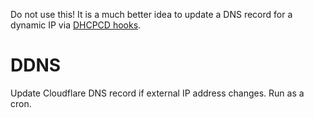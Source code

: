 Do not use this! It is a much better idea to update a DNS record for a dynamic IP via [DHCPCD hooks](https://www.daemon-systems.org/man/dhcpcd-run-hooks.8.html).

# DDNS

Update Cloudflare DNS record if external IP address changes. Run as a cron.
